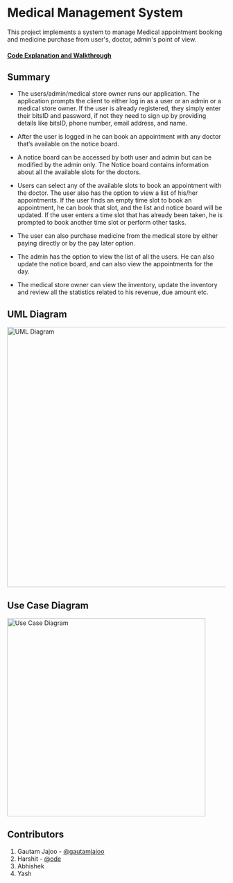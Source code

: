 # Medical Management System

This project implements a system to manage Medical appointment booking and medicine purchase from user's, doctor, admin's point of view.

#### [Code Explanation and Walkthrough](https://drive.google.com/drive/folders/1kaLM5GYNpygKsci8X11Aop2z5rA8X5jx?usp=share_link)

## Summary

- The users/admin/medical store owner runs our application. The application prompts the client to either log in as a user or an admin or a medical store owner.
If the user is already registered, they simply enter their bitsID and password, if not they need to sign up by providing details like bitsID, phone number, email address, and name.

- After the user is logged in he can book an appointment with any doctor that’s available on the notice board. 
- A notice board can be accessed by both user and admin but can be modified by the admin only. The Notice board contains information about all the available slots for the doctors.
- Users can select any of the available slots to book an appointment with the doctor. The user also has the option to view a list of his/her appointments. If the user finds an empty time slot to book an appointment, he can book that slot, and the list and notice board will be updated. If the user enters a time slot that has already been taken, he is prompted to book another time slot or perform other tasks.
- The user can also purchase medicine from the medical store by either paying directly or by the pay later option.
- The admin has the option to view the list of all the users. He can also update the notice board, and can also view the appointments for the day.
- The medical store owner can view the inventory, update the inventory and review all the statistics related to his revenue, due amount etc.

## UML Diagram

<img width="600" alt="UML Diagram" src="https://user-images.githubusercontent.com/24366008/210129986-491aae49-8c6a-45dd-89d1-c1c32dda9e37.jpeg">

## Use Case Diagram
<img width="457" alt="Use Case Diagram" src="https://user-images.githubusercontent.com/24366008/210130006-025d4b49-51b4-413f-ae0a-a6158220f9cb.png">

## Contributors
1. Gautam Jajoo - [@gautamjajoo](https://github.com/gautamjajoo)
2. Harshit - [@ode](https://github.com/ode)
3. Abhishek
4. Yash
